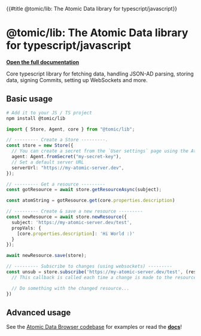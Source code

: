 {{#title @tomic/lib: The Atomic Data library for typescript/javascript}}
# @tomic/lib: The Atomic Data library for typescript/javascript

[**Open the full documentation**](https://atomic-lib.netlify.app/modules/_tomic_lib)

Core typescript library for fetching data, handling JSON-AD parsing, storing data, signing Commits, setting up WebSockets and more.

## Basic usage

```sh
# Add it to your JS / TS project
npm install @tomic/lib
```

```ts
import { Store, Agent, core } from "@tomic/lib";

// --------- Create a Store ---------.
const store = new Store({
  // You can create a secret from the `User settings` page using the AtomicServer UI
  agent: Agent.fromSecret("my-secret-key"),
  // Set a default server URL
  serverUrl: "https://my-atomic-server.dev",
});

// --------- Get a resource ---------
const gotResource = await store.getResourceAsync(subject);

const atomString = gotResource.get(core.properties.description)

// --------- Create & save a new resource ---------
const newResource = await store.newResource({
  subject: 'https://my-atomic-server.dev/test',
  propVals: {
    [core.properties.description]: 'Hi World :)'
  }
});

await newResource.save(store);

// --------- Subscribe to changes (using websockets) ---------
const unsub = store.subscribe('https://my-atomic-server.dev/test', (resource) => {
  // This callback is called each time a change is made to the resource client or serverside.

  // Do something with the changed resource...
})
```

## Advanced usage

See the [Atomic Data Browser codebase](https://github.com/atomicdata-dev/atomic-server/tree/develop/browser) for examples or read the [**docs**](https://atomic-lib.netlify.app/modules/_tomic_lib)!
